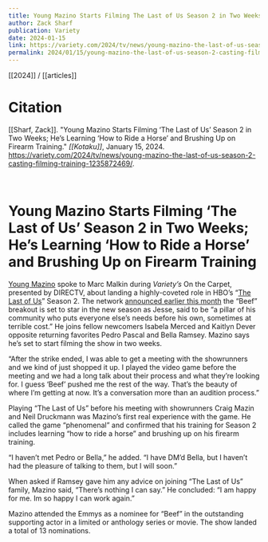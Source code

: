 ```yaml
---
title: Young Mazino Starts Filming The Last of Us Season 2 in Two Weeks He’s Learning How to Ride a Horse and Brushing Up on Firearm Training
author: Zack Sharf
publication: Variety
date: 2024-01-15
link: https://variety.com/2024/tv/news/young-mazino-the-last-of-us-season-2-casting-filming-training-1235872469/
permalink: 2024/01/15/young-mazino-the-last-of-us-season-2-casting-filming-training-1235872469
---
```


[[2024]] / [[articles]]

# Citation

[[Sharf, Zack]]. "Young Mazino Starts Filming ‘The Last of Us’ Season 2 in Two Weeks; He’s Learning ‘How to Ride a Horse’ and Brushing Up on Firearm Training." *[[Kotaku]]*, January 15, 2024. <https://variety.com/2024/tv/news/young-mazino-the-last-of-us-season-2-casting-filming-training-1235872469/>.

<br>

# Young Mazino Starts Filming ‘The Last of Us’ Season 2 in Two Weeks; He’s Learning ‘How to Ride a Horse’ and Brushing Up on Firearm Training

[Young Mazino](https://variety.com/t/young-mazino/) spoke to Marc Malkin during _Variety’s_ On the Carpet, presented by DIRECTV, about landing a highly-coveted role in HBO’s “[The Last of Us](https://variety.com/t/the-last-of-us/)” Season 2. The network [announced earlier this month](https://variety.com/2024/tv/news/last-of-us-season-2-cast-young-mazino-jesse-1235866961/) the “Beef” breakout is set to star in the new season as Jesse, said to be “a pillar of his community who puts everyone else’s needs before his own, sometimes at terrible cost.” He joins fellow newcomers Isabela Merced and Kaitlyn Dever opposite returning favorites Pedro Pascal and Bella Ramsey. Mazino says he’s set to start filming the show in two weeks.

“After the strike ended, I was able to get a meeting with the showrunners and we kind of just shopped it up. I played the video game before the meeting and we had a long talk about their process and what they’re looking for. I guess ‘Beef’ pushed me the rest of the way. That’s the beauty of where I’m getting at now. It’s a conversation more than an audition process.”

Playing “The Last of Us” before his meeting with showrunners Craig Mazin and Neil Druckmann was Mazino’s first real experience with the game. He called the game “phenomenal” and confirmed that his training for Season 2 includes learning “how to ride a horse” and brushing up on his firearm training.

“I haven’t met Pedro or Bella,” he added. “I have DM’d Bella, but I haven’t had the pleasure of talking to them, but I will soon.”

When asked if Ramsey gave him any advice on joining “The Last of Us” family, Mazino said, “There’s nothing I can say.” He concluded: “I am happy for me. Im so happy I can work again.”

Mazino attended the Emmys as a nominee for “Beef” in the outstanding supporting actor in a limited or anthology series or movie. The show landed a total of 13 nominations.
